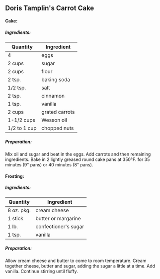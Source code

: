 
## Doris Tamplin's Carrot Cake

#### Cake:

##### Ingredients:

| Quantity     | Ingredient     |
|--------------|----------------|
| 4            | eggs           |
| 2 cups       | sugar          |
| 2 cups       | flour          |
| 2 tsp.       | baking soda    |
| 1/2 tsp.     | salt           |
| 2 tsp.       | cinnamon       |
| 1 tsp.       | vanilla        |
| 2 cups       | grated carrots |
| 1-1/2 cups   | Wesson oil     |
| 1/2 to 1 cup | chopped nuts   |

##### Preparation:

Mix oil and sugar and beat in the eggs.  Add carrots and then remaining ingredients.
Bake in 2 lightly greased round cake pans at 350&deg;F. for 35 minutes (9" pans) or 40 minutes (8" pans).

#### Frosting:

##### Ingredients:

|Quantity            |    Ingredient|
|------------------- | -------------------------------------|
|8 oz. pkg.          | cream cheese|
|1 stick             | butter or margarine|
|1 lb.               | confectioner's sugar|
|1 tsp.              | vanilla|

##### Preparation:

Allow cream cheese and butter to come to room temperature.  Cream together cheese, butter and
sugar, adding the sugar a little at a time. Add vanilla.  Continue stirring until fluffy.


